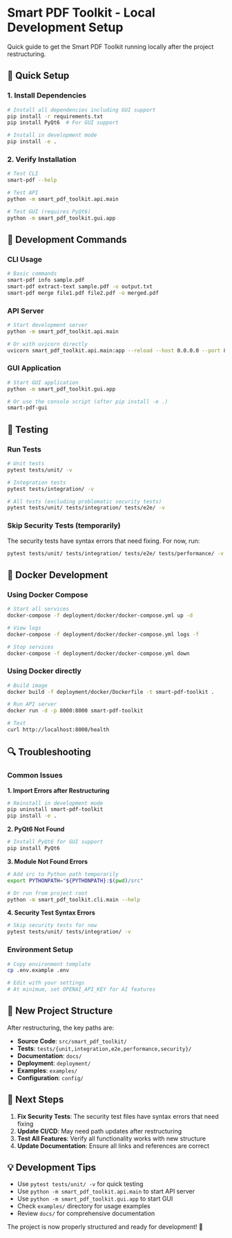 # Smart PDF Toolkit - Local Development Setup

Quick guide to get the Smart PDF Toolkit running locally after the project restructuring.

## 🚀 Quick Setup

### 1. Install Dependencies
```bash
# Install all dependencies including GUI support
pip install -r requirements.txt
pip install PyQt6  # For GUI support

# Install in development mode
pip install -e .
```

### 2. Verify Installation
```bash
# Test CLI
smart-pdf --help

# Test API
python -m smart_pdf_toolkit.api.main

# Test GUI (requires PyQt6)
python -m smart_pdf_toolkit.gui.app
```

## 🔧 Development Commands

### CLI Usage
```bash
# Basic commands
smart-pdf info sample.pdf
smart-pdf extract-text sample.pdf -o output.txt
smart-pdf merge file1.pdf file2.pdf -o merged.pdf
```

### API Server
```bash
# Start development server
python -m smart_pdf_toolkit.api.main

# Or with uvicorn directly
uvicorn smart_pdf_toolkit.api.main:app --reload --host 0.0.0.0 --port 8000
```

### GUI Application
```bash
# Start GUI application
python -m smart_pdf_toolkit.gui.app

# Or use the console script (after pip install -e .)
smart-pdf-gui
```

## 🧪 Testing

### Run Tests
```bash
# Unit tests
pytest tests/unit/ -v

# Integration tests
pytest tests/integration/ -v

# All tests (excluding problematic security tests)
pytest tests/unit/ tests/integration/ tests/e2e/ -v
```

### Skip Security Tests (temporarily)
The security tests have syntax errors that need fixing. For now, run:
```bash
pytest tests/unit/ tests/integration/ tests/e2e/ tests/performance/ -v
```

## 🐳 Docker Development

### Using Docker Compose
```bash
# Start all services
docker-compose -f deployment/docker/docker-compose.yml up -d

# View logs
docker-compose -f deployment/docker/docker-compose.yml logs -f

# Stop services
docker-compose -f deployment/docker/docker-compose.yml down
```

### Using Docker directly
```bash
# Build image
docker build -f deployment/docker/Dockerfile -t smart-pdf-toolkit .

# Run API server
docker run -d -p 8000:8000 smart-pdf-toolkit

# Test
curl http://localhost:8000/health
```

## 🔍 Troubleshooting

### Common Issues

**1. Import Errors after Restructuring**
```bash
# Reinstall in development mode
pip uninstall smart-pdf-toolkit
pip install -e .
```

**2. PyQt6 Not Found**
```bash
# Install PyQt6 for GUI support
pip install PyQt6
```

**3. Module Not Found Errors**
```bash
# Add src to Python path temporarily
export PYTHONPATH="${PYTHONPATH}:$(pwd)/src"

# Or run from project root
python -m smart_pdf_toolkit.cli.main --help
```

**4. Security Test Syntax Errors**
```bash
# Skip security tests for now
pytest tests/unit/ tests/integration/ -v
```

### Environment Setup
```bash
# Copy environment template
cp .env.example .env

# Edit with your settings
# At minimum, set OPENAI_API_KEY for AI features
```

## 📁 New Project Structure

After restructuring, the key paths are:
- **Source Code**: `src/smart_pdf_toolkit/`
- **Tests**: `tests/{unit,integration,e2e,performance,security}/`
- **Documentation**: `docs/`
- **Deployment**: `deployment/`
- **Examples**: `examples/`
- **Configuration**: `config/`

## 🎯 Next Steps

1. **Fix Security Tests**: The security test files have syntax errors that need fixing
2. **Update CI/CD**: May need path updates after restructuring
3. **Test All Features**: Verify all functionality works with new structure
4. **Update Documentation**: Ensure all links and references are correct

## 💡 Development Tips

- Use `pytest tests/unit/ -v` for quick testing
- Use `python -m smart_pdf_toolkit.api.main` to start API server
- Use `python -m smart_pdf_toolkit.gui.app` to start GUI
- Check `examples/` directory for usage examples
- Review `docs/` for comprehensive documentation

The project is now properly structured and ready for development! 🎉